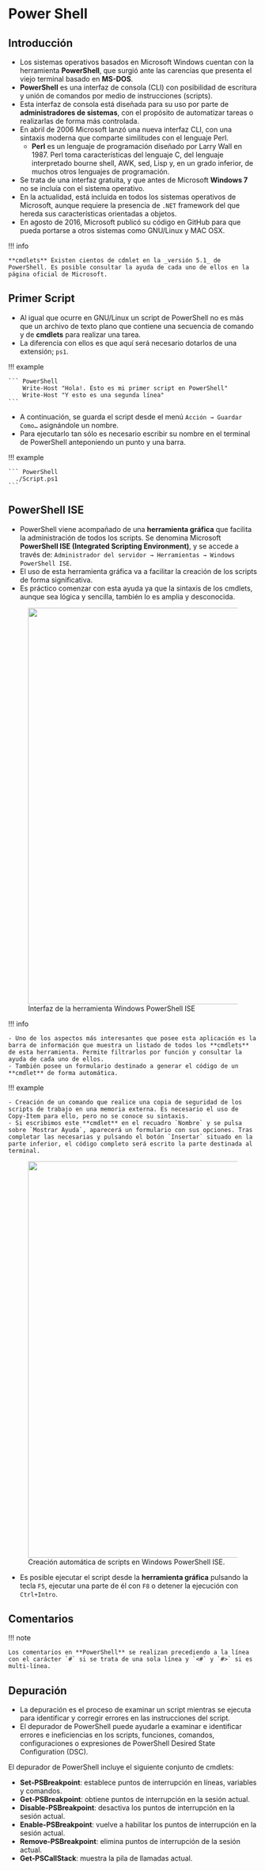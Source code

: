 # Power Shell

## Introducción

- Los sistemas operativos basados en Microsoft Windows cuentan con la herramienta **PowerShell**, que surgió ante las carencias que presenta el viejo terminal basado en **MS-DOS**.
- **PowerShell** es una interfaz de consola (CLI) con posibilidad de escritura y unión de comandos por medio de instrucciones (scripts).
- Esta interfaz de consola está diseñada para su uso por parte de **administradores de sistemas**, con el propósito de automatizar tareas o realizarlas de forma más controlada.
- En abril de 2006 Microsoft lanzó una nueva interfaz CLI, con una sintaxis moderna que comparte similitudes con el lenguaje Perl.
  - **Perl** es un lenguaje de programación diseñado por Larry Wall en 1987. Perl toma características del lenguaje C, del lenguaje interpretado bourne shell, AWK, sed, Lisp y, en un grado inferior, de muchos otros lenguajes de programación.
- Se trata de una interfaz gratuita, y que antes de Microsoft **Windows 7** no se incluía con el sistema operativo.
- En la actualidad, está incluida en todos los sistemas operativos de Microsoft, aunque requiere la presencia de `.NET` framework del que hereda sus características orientadas a objetos.
- En agosto de 2016, Microsoft publicó su código en GitHub para que pueda portarse a otros sistemas como GNU/Linux y MAC OSX.

!!! info

    **cmdlets** Existen cientos de cdmlet en la _versión 5.1_ de PowerShell. Es posible consultar la ayuda de cada uno de ellos en la página oficial de Microsoft.

## Primer Script

- Al igual que ocurre en GNU/Linux un script de PowerShell no es más que un archivo de texto plano que contiene una secuencia de comando y de **cmdlets** para realizar una tarea.
- La diferencia con ellos es que aquí será necesario dotarlos de una extensión; `ps1`.

!!! example

    ``` PowerShell
        Write-Host "Hola!. Esto es mi primer script en PowerShell"
        Write-Host "Y esto es una segunda línea"
    ```

- A continuación, se guarda el script desde el menú `Acción → Guardar Como…` asignándole un nombre.
- Para ejecutarlo tan sólo es necesario escribir su nombre en el terminal de PowerShell anteponiendo un punto y una barra.

!!! example

    ``` PowerShell
      ./Script.ps1
    ```

## PowerShell ISE

- PowerShell viene acompañado de una **herramienta gráfica** que facilita la administración de todos los scripts. Se denomina Microsoft **PowerShell ISE (Integrated Scripting Environment)**, y se accede a través de: `Administrador del servidor → Herramientas → Windows PowerShell ISE`.
- El uso de esta herramienta gráfica va a facilitar la creación de los scripts de forma significativa.
- Es práctico comenzar con esta ayuda ya que la sintaxis de los cmdlets, aunque sea lógica y sencilla, también lo es amplia y desconocida.

<figure>
  <img src="../imagenes/02/InterfazPowerShell.png" width="800"/>
  <figcaption>Interfaz de la herramienta Windows PowerShell ISE</figcaption>
</figure>

!!! info

    - Uno de los aspectos más interesantes que posee esta aplicación es la barra de información que muestra un listado de todos los **cmdlets** de esta herramienta. Permite filtrarlos por función y consultar la ayuda de cada uno de ellos.
    - También posee un formulario destinado a generar el código de un **cmdlet** de forma automática.

!!! example

    - Creación de un comando que realice una copia de seguridad de los scripts de trabajo en una memoria externa. Es necesario el uso de Copy-Item para ello, pero no se conoce su sintaxis.
    - Si escribimos este **cmdlet** en el recuadro `Nombre` y se pulsa sobre `Mostrar Ayuda`, aparecerá un formulario con sus opciones. Tras completar las necesarias y pulsando el botón `Insertar` situado en la parte inferior, el código completo será escrito la parte destinada al terminal.

<figure>
  <img src="../imagenes/02/PS_ISE_EJEM.png" width="800"/>
  <figcaption>Creación automática de scripts en Windows PowerShell ISE.</figcaption>
</figure>

- Es posible ejecutar el script desde la **herramienta gráfica** pulsando la tecla `F5`, ejecutar una parte de él con `F8` o detener la ejecución con `Ctrl+Intro`.

## Comentarios

!!! note

    Los comentarios en **PowerShell** se realizan precediendo a la línea con el carácter `#` si se trata de una sola línea y `<#` y `#>` si es multi-línea.

## Depuración

- La depuración es el proceso de examinar un script mientras se ejecuta para identificar y corregir errores en las instrucciones del script.
- El depurador de PowerShell puede ayudarle a examinar e identificar errores e ineficiencias en los scripts, funciones, comandos, configuraciones o expresiones de PowerShell Desired State Configuration (DSC).

El depurador de PowerShell incluye el siguiente conjunto de cmdlets:

- **Set-PSBreakpoint**: establece puntos de interrupción en líneas, variables y comandos.
- **Get-PSBreakpoint**: obtiene puntos de interrupción en la sesión actual.
- **Disable-PSBreakpoint**: desactiva los puntos de interrupción en la sesión actual.
- **Enable-PSBreakpoint**: vuelve a habilitar los puntos de interrupción en la sesión actual.
- **Remove-PSBreakpoint**: elimina puntos de interrupción de la sesión actual.
- **Get-PSCallStack**: muestra la pila de llamadas actual.
